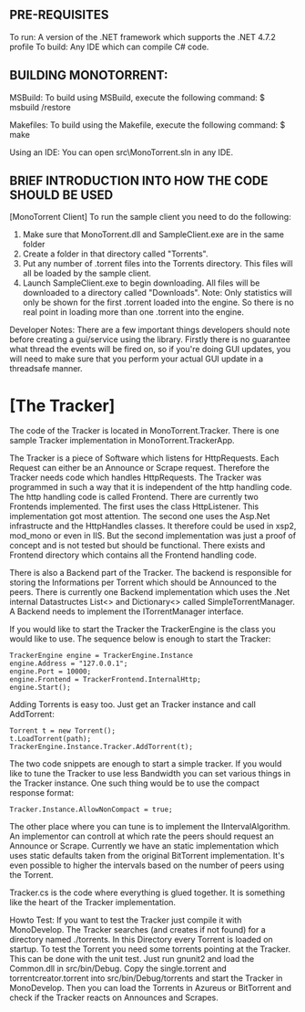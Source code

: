  

PRE-REQUISITES
------------------------------------------------------------------------------------------------------------

To run: A version of the .NET framework which supports the .NET 4.7.2 profile
To build: Any IDE which can compile C# code.


BUILDING MONOTORRENT:
------------------------------------------------------------------------------------------------------------

MSBuild:
To build using MSBuild, execute the following command:
$ msbuild /restore

Makefiles:
To build using the Makefile, execute the following command:
$ make

Using an IDE:
You can open src\MonoTorrent.sln in any IDE.



BRIEF INTRODUCTION INTO HOW THE CODE SHOULD BE USED
------------------------------------------------------------------------------------------------------------

[MonoTorrent Client]
To run the sample client you need to do the following:
1) Make sure that MonoTorrent.dll and SampleClient.exe are in the same folder
2) Create a folder in that directory called "Torrents".
3) Put any number of .torrent files into the Torrents directory. This files will all be loaded by the sample client.
5) Launch SampleClient.exe to begin downloading. All files will be downloaded to a directory called "Downloads".
Note: Only statistics will only be shown for the first .torrent loaded into the engine. So there is no real point
in loading more than one .torrent into the engine.



Developer Notes:
There are a few important things developers should note before creating a gui/service using the library. Firstly
there is no guarantee what thread the events will be fired on, so if you're doing GUI updates, you will need to
make sure that you perform your actual GUI update in a threadsafe manner.


[The Tracker]
============

The code of the Tracker is located in MonoTorrent.Tracker. There is one sample Tracker implementation
in MonoTorrent.TrackerApp. 

The Tracker is a piece of Software which listens for HttpRequests. Each Request can either be an Announce
or Scrape request. Therefore the Tracker needs code which handles HttpRequests. The Tracker was programmed
in such a way that it is independent of the http handling code. The http handling code is called Frontend.
There are currently two Frontends implemented. The first uses the class HttpListener. This implementation
got most attention. The second one uses the Asp.Net infrastructe and the HttpHandles classes. It therefore
could be used in xsp2, mod_mono or even in IIS. But the second implementation was just a proof of concept
and is not tested but should be functional. There exists and Frontend directory which contains all the 
Frontend handling code.

There is also a Backend part of the Tracker. The backend is responsible for storing the Informations per
Torrent which should be Announced to the peers. There is currently one Backend implementation which uses
the .Net internal Datastructes List<> and Dictionary<> called SimpleTorrentManager. A Backend needs to 
implement the ITorrentManager interface.

If you would like to start the Tracker the TrackerEngine is the class you would like to use. The sequence
below is enough to start the Tracker:

	TrackerEngine engine = TrackerEngine.Instance
	engine.Address = "127.0.0.1";
	engine.Port = 10000;
	engine.Frontend = TrackerFrontend.InternalHttp;
	engine.Start();

Adding Torrents is easy too. Just get an Tracker instance and call AddTorrent:

	Torrent t = new Torrent();
	t.LoadTorrent(path);
	TrackerEngine.Instance.Tracker.AddTorrent(t);

The two code snippets are enough to start a simple tracker. If you would like to tune the Tracker to use
less Bandwidth you can set various things in the Tracker instance. One such thing would be to use the 
compact response format:

	Tracker.Instance.AllowNonCompact = true;

The other place where you can tune is to implement the IIntervalAlgorithm. An implementor can controll at 
which rate the peers should request an Announce or Scrape. Currently we have an static implementation 
which uses static defaults taken from the original BitTorrent implementation. It's even possible to higher
the intervals based on the number of peers using the Torrent. 

Tracker.cs is the code where everything is glued together. It is something like the heart of the Tracker
implementation.

Howto Test:
If you want to test the Tracker just compile it with MonoDevelop. The Tracker searches (and creates if not
found) for a directory named ./torrents. In this Directory every Torrent is loaded on startup. To test 
the Torrent you need some torrents pointing at the Tracker. This can be done with the unit test. Just 
run gnunit2 and load the Common.dll in src/bin/Debug. Copy the single.torrent and torrentcreator.torrent 
into src/bin/Debug/torrents and start the Tracker in MonoDevelop. Then you can load the Torrents in Azureus
or BitTorrent and check if the Tracker reacts on Announces and Scrapes. 

